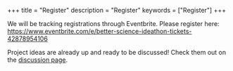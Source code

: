+++
title = "Register"
description = "Register"
keywords = ["Register"]
+++

We will be tracking registrations through Eventbrite. Please register here: https://www.eventbrite.com/e/better-science-ideathon-tickets-42878954106

Project ideas are already up and ready to be discussed! Check them out on the [discussion page](/discuss).
